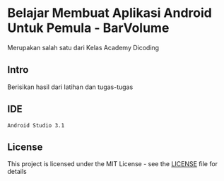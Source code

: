 # Belajar Membuat Aplikasi Android Untuk Pemula - BarVolume
Merupakan salah satu dari Kelas Academy Dicoding

## Intro
Berisikan hasil dari latihan dan tugas-tugas

## IDE

```
Android Studio 3.1
```

## License
This project is licensed under the MIT License - see the [LICENSE](LICENSE) file for details
